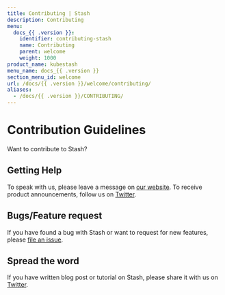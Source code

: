 ```yaml
---
title: Contributing | Stash
description: Contributing
menu:
  docs_{{ .version }}:
    identifier: contributing-stash
    name: Contributing
    parent: welcome
    weight: 1000
product_name: kubestash
menu_name: docs_{{ .version }}
section_menu_id: welcome
url: /docs/{{ .version }}/welcome/contributing/
aliases:
  - /docs/{{ .version }}/CONTRIBUTING/
---
```


# Contribution Guidelines

Want to contribute to Stash?

## Getting Help

To speak with us, please leave a message on [our website](https://appscode.com/contact/). To receive product announcements, follow us on [Twitter](https://twitter.com/KubeStash).

## Bugs/Feature request

If you have found a bug with Stash or want to request for new features, please [file an issue](https://github.com/kubestash/project/issues/new).

## Spread the word

If you have written blog post or tutorial on Stash, please share it with us on [Twitter](https://twitter.com/KubeStash).
